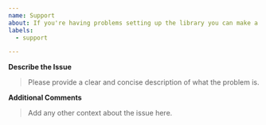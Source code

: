 ```yaml
---
name: Support
about: If you're having problems setting up the library you can make a request for support here.
labels:
  - support

---
```


**Describe the Issue**

> Please provide a clear and concise description of what the problem is.

**Additional Comments**

> Add any other context about the issue here.
